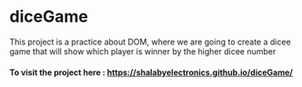 # diceGame
This project is a practice about DOM, where we are going to create a dicee game that will show which player is winner by the higher dicee number

#### To visit the project here :  https://shalabyelectronics.github.io/diceGame/
